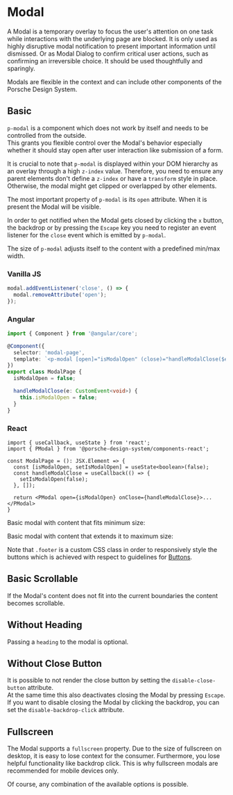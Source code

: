 # Modal

A Modal is a temporary overlay to focus the user's attention on one task while interactions with the underlying page are blocked. It is only used as highly disruptive modal notification to present important information until dismissed. Or as Modal Dialog to confirm critical user actions, such as confirming an irreversible choice. It should be used thoughtfully and sparingly.

Modals are flexible in the context and can include other components of the Porsche Design System.

## Basic

`p-modal` is a component which does not work by itself and needs to be controlled from the outside.  
This grants you flexible control over the Modal's behavior especially whether it should stay open after user interaction like submission of a form.

It is crucial to note that `p-modal` is displayed within your DOM hierarchy as an overlay through a high `z-index` value. 
Therefore, you need to ensure any parent elements don't define a `z-index` or have a `transform` style in place. 
Otherwise, the modal might get clipped or overlapped by other elements.

The most important property of `p-modal` is its `open` attribute.  When it is present the Modal will be visible.
  
In order to get notified when the Modal gets closed by clicking the `x` button, the backdrop or by pressing the `Escape` key you need to register an event listener for the `close` event which is emitted by `p-modal`.

The size of `p-modal` adjusts itself to the content with a predefined min/max width.

### Vanilla JS

```js
modal.addEventListener('close', () => {
  modal.removeAttribute('open');
});
```

### Angular

```ts
import { Component } from '@angular/core';

@Component({
  selector: 'modal-page',
  template: `<p-modal [open]="isModalOpen" (close)="handleModalClose($event)">...</p-modal>`,
})
export class ModalPage {
  isModalOpen = false;

  handleModalClose(e: CustomEvent<void>) {
    this.isModalOpen = false;
  }
}
```

### React

```tsx 
import { useCallback, useState } from 'react';
import { PModal } from '@porsche-design-system/components-react';

const ModalPage = (): JSX.Element => {
  const [isModalOpen, setIsModalOpen] = useState<boolean>(false);
  const handleModalClose = useCallback(() => {
    setIsModalOpen(false);
  }, []);

  return <PModal open={isModalOpen} onClose={handleModalClose}>...</PModal>
}

```
Basic modal with content that fits minimum size:

<Playground :markup="basic"></Playground>

Basic modal with content that extends it to maximum size:

<Playground :markup="maxWidth"></Playground>

Note that `.footer` is a custom CSS class in order to responsively style the buttons which is achieved with respect to guidelines for [Buttons](#/patterns/buttons).

## Basic Scrollable

If the Modal's content does not fit into the current boundaries the content becomes scrollable.

<Playground :markup="scrollable"></Playground>

## Without Heading

Passing a `heading` to the modal is optional. 

<Playground :markup="withoutHeading"></Playground>

## Without Close Button

It is possible to not render the close button by setting the `disable-close-button` attribute.  
At the same time this also deactivates closing the Modal by pressing `Escape`.  
If you want to disable closing the Modal by clicking the backdrop, you can set the `disable-backdrop-click` attribute.

<Playground :markup="withoutCloseButton"></Playground>

## Fullscreen

The Modal supports a `fullscreen` property.
Due to the size of fullscreen on desktop, it is easy to lose context for the consumer. 
Furthermore, you lose helpful functionality like backdrop click. This is why fullscreen modals are recommended for mobile devices only.

<Playground :markup="fullscreen"></Playground>

Of course, any combination of the available options is possible.

<script lang="ts">
  import Vue from 'vue';
  import Component from 'vue-class-component';
  
  @Component
  export default class Code extends Vue {
    modals = [];
    
    mounted() {
      this.modals = Array.from(document.querySelectorAll('p-modal'));
      
      const buttonsOpen = Array.from(document.querySelectorAll('.playground .demo > p-button'));
      buttonsOpen.forEach((btn, index) => btn.addEventListener('click', () => this.openModal(index)));
      
      this.modals.forEach((modal, index) => {
        modal.addEventListener('close', () => this.closeModal(index));
        const buttons = Array.from(modal.querySelectorAll('p-button'));
        buttons.forEach((btn) => btn.addEventListener('click', () => this.closeModal(index)));
      });
      
      // workaround for iOS 13.x masking modal within example
      document.querySelectorAll('.example').forEach(el => el.style.overflow = 'visible');

      // workaround for iOS 13.x not respecting flex-wrap: wrap; correctly
      // timeout is needed for component to render 
      setTimeout(() => {
        document.getElementById('modal-scrollable').shadowRoot.querySelector('.p-modal').style.alignSelf = 'start'
      }, 1000);
    }
    
    updated() {
      console.log('updated');
      // event handling is registered again on every update since markup is changing and references are lost
      this.registerEvents();
    }
    
    basic =
`<p-button>Open Modal</p-button>
<p-modal heading="Some Heading" open="false">
  <p-text>Some Content</p-text>
  <p-flex direction="column" class="footer-column">
    <p-button>Save</p-button>
    <p-button variant="tertiary">Close</p-button>
  </p-flex>
</p-modal>`;

    maxWidth =
`<p-button>Open Modal</p-button>
<p-modal heading="Some Heading" open="false">
  <div style="max-width: 100%; width: 100vw; height: 500px">
    <p-text>Some Content in responsive max width</p-text>
  </div>
  <p-flex direction="row" class="footer-row">
    <p-button>Save</p-button>
    <p-button variant="tertiary">Close</p-button>
  </p-flex>
</p-modal>`;
    
    scrollable =
`<p-button>Open Modal</p-button>
<p-modal id="modal-scrollable" heading="Some Heading" open="false">
  <p-text>Some Content</p-text>
  <div style="height: 40vh;"></div>
  <p-text>More Content</p-text>
  <div style="height: 40vh;"></div>
  <p-text>Even More Content</p-text>
  <p-flex direction="column" class="footer-column">
    <p-button>Save</p-button>
    <p-button variant="tertiary">Close</p-button>
  </p-flex>
</p-modal>`;
    
    withoutHeading =
`<p-button>Open Modal</p-button>
<p-modal open="false">
  <p-text>Some Content</p-text>
</p-modal>`;
    
    withoutCloseButton =
`<p-button>Open Modal</p-button>
<p-modal heading="Some Heading" disable-close-button open="false">
  <p-text>Some Content</p-text>
</p-modal>`;

    fullscreen =
`<p-button>Open Modal</p-button>
<p-modal heading="Some Heading" open="false" fullscreen="{ base: true, s: false }">
  <p-flex direction="column" class="fullscreen-container">
    <p-flex-item grow="1">
      <p-text>Some Content</p-text>
    </p-flex-item>
    <p-flex-item>
      <p-flex direction="column" class="footer-column">
        <p-button>Save</p-button>
        <p-button variant="tertiary">Close</p-button>
      </p-flex>
    </p-flex-item>
  </p-flex>
</p-modal>`;
    
    openModal(index: number): void {
      this.modals[index].setAttribute('open', 'true');
    }
    
    closeModal(index: number): void {
      this.modals[index].setAttribute('open', 'false');
    }
  }
</script>

<style scoped lang="scss">
  @import '~@porsche-design-system/utilities/scss';

  @mixin p-row() {
    > * {
      width: auto;
      &:not(:last-child) {
        margin-right: $p-spacing-16;
      }
      &:not(:first-child) {
        margin-top: 0;
      }
    }
  } 
  
  @mixin p-col() {
    > * {
      width: 100%;
      &:not(:first-child) {
        margin-top: $p-spacing-16;
      }
      &:not(:last-child) {
        margin-right: 0;
      }
    }
  }

  
  ::v-deep .footer-column {
    @include p-col;
    padding: p-px-to-rem(32px) 0 0;
  }

  ::v-deep .footer-row {
    @include p-row;
    padding: p-px-to-rem(32px) 0 0;
  }

  ::v-deep .fullscreen-container {
    flex: 1;
  }
</style>
